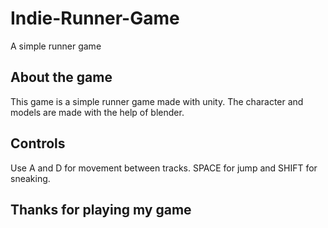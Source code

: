 # Indie-Runner-Game
 A simple runner game

## About the game

This game is a simple runner game made with unity. The character and models are made with the help of blender.

## Controls

Use A and D for movement between tracks. SPACE for jump and SHIFT for sneaking.

## Thanks for playing my game
